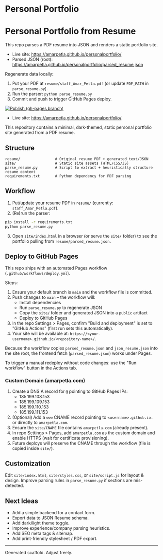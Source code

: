 # Personal Portfolio
# Personal Portfolio from Resume

This repo parses a PDF resume into JSON and renders a static portfolio site.

- Live site: https://amarpetla.github.io/personalportfolio/
- Parsed JSON (root): https://amarpetla.github.io/personalportfolio/parsed_resume.json

Regenerate data locally:

1. Put your PDF at `resume/staff_Amar_Petla.pdf` (or update `PDF_PATH` in `parse_resume.py`).
2. Run the parser: `python parse_resume.py`
3. Commit and push to trigger GitHub Pages deploy.

[![Publish (gh-pages branch)](https://github.com/amarpetla/personalportfolio/actions/workflows/gh-pages-branch.yml/badge.svg)](https://github.com/amarpetla/personalportfolio/actions/workflows/gh-pages-branch.yml)

- Live site: https://amarpetla.github.io/personalportfolio/


This repository contains a minimal, dark-themed, static personal portfolio site generated from a PDF resume.

## Structure
```
resume/                # Original resume PDF + generated text/JSON
site/                  # Static site assets (HTML/CSS/JS)
parse_resume.py        # Script to extract + heuristically structure resume content
requirements.txt       # Python dependency for PDF parsing
```

## Workflow
1. Put/update your resume PDF in `resume/` (currently: `staff_Amar_Petla.pdf`).
2. (Re)run the parser:
```bash
pip install -r requirements.txt
python parse_resume.py
```
3. Open `site/index.html` in a browser (or serve the `site/` folder) to see the portfolio pulling from `resume/parsed_resume.json`.

## Deploy to GitHub Pages

This repo ships with an automated Pages workflow (`.github/workflows/deploy.yml`).

Steps:
1. Ensure your default branch is `main` and the workflow file is committed.
2. Push changes to `main` – the workflow will:
	- Install dependencies
	- Run `parse_resume.py` to regenerate JSON
	- Copy the `site/` folder and generated JSON into a `public` artifact
	- Deploy to GitHub Pages
3. In the repo Settings > Pages, confirm "Build and deployment" is set to "GitHub Actions" (first run sets this automatically).
4. Your site will be available at: `https://<your-username>.github.io/<repository-name>/`.

Because the workflow copies `parsed_resume.json` and `json_resume.json` into the site root, the frontend fetch (`parsed_resume.json`) works under Pages.

To trigger a manual redeploy without code changes: use the "Run workflow" button in the Actions tab.

### Custom Domain (amarpetla.com)
1. Create a DNS A record for `@` pointing to GitHub Pages IPs:
	- 185.199.108.153
	- 185.199.109.153
	- 185.199.110.153
	- 185.199.111.153
2. (Optional) Add a `www` CNAME record pointing to `<username>.github.io.` or directly to `amarpetla.com`.
3. Ensure the `site/CNAME` file contains `amarpetla.com` (already present).
4. In repo Settings > Pages, add `amarpetla.com` as the custom domain and enable HTTPS (wait for certificate provisioning).
5. Future deploys will preserve the CNAME through the workflow (file is copied inside `site/`).

## Customization
Edit `site/index.html`, `site/styles.css`, or `site/script.js` for layout & design. Improve parsing rules in `parse_resume.py` if sections are mis-detected.

## Next Ideas
- Add a simple backend for a contact form.
- Export data to JSON Resume schema.
- Add dark/light theme toggle.
- Improve experience/company parsing heuristics.
- Add SEO meta tags & sitemap.
- Add print-friendly stylesheet / PDF export.

---
Generated scaffold. Adjust freely.